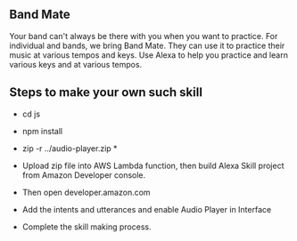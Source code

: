 ## Band Mate

Your band can't always be there with you when you want to practice. For individual and bands, we bring Band Mate. They can use it to practice their music at various tempos and keys. Use Alexa to help you practice and learn various keys and at various tempos.

## Steps to make your own such skill

* cd js

* npm install

* zip -r ../audio-player.zip *

* Upload zip file into AWS Lambda function, then build Alexa Skill project from Amazon Developer console.

* Then open developer.amazon.com

* Add the intents and utterances and enable Audio Player in Interface

* Complete the skill making process.
